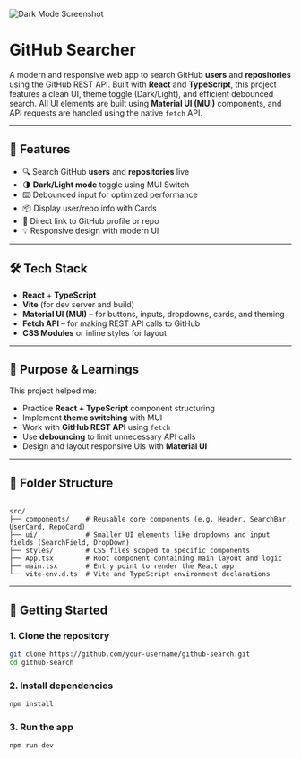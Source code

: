 ![Dark Mode Screenshot](/src/Dark_Mode.png)

# GitHub Searcher

A modern and responsive web app to search GitHub **users** and **repositories** using the GitHub REST API. Built with **React** and **TypeScript**, this project features a clean UI, theme toggle (Dark/Light), and efficient debounced search. All UI elements are built using **Material UI (MUI)** components, and API requests are handled using the native `fetch` API.

---

## 🚀 Features

- 🔍 Search GitHub **users** and **repositories** live
- 🌗 **Dark/Light mode** toggle using MUI Switch
- ⌨️ Debounced input for optimized performance
- 📦 Display user/repo info with Cards
- 📎 Direct link to GitHub profile or repo
- 💡 Responsive design with modern UI

---

## 🛠️ Tech Stack

- **React** + **TypeScript**
- **Vite** (for dev server and build)
- **Material UI (MUI)** – for buttons, inputs, dropdowns, cards, and theming
- **Fetch API** – for making REST API calls to GitHub
- **CSS Modules** or inline styles for layout

---

## 🧠 Purpose & Learnings

This project helped me:

- Practice **React + TypeScript** component structuring
- Implement **theme switching** with MUI
- Work with **GitHub REST API** using `fetch`
- Use **debouncing** to limit unnecessary API calls
- Design and layout responsive UIs with **Material UI**

---

## 📁 Folder Structure

```

src/
├── components/    # Reusable core components (e.g. Header, SearchBar, UserCard, RepoCard)
├── ui/            # Smaller UI elements like dropdowns and input fields (SearchField, DropDown)
├── styles/        # CSS files scoped to specific components
├── App.tsx        # Root component containing main layout and logic
├── main.tsx       # Entry point to render the React app
└── vite-env.d.ts  # Vite and TypeScript environment declarations

```

---

## 🧪 Getting Started

### 1. Clone the repository

```bash
git clone https://github.com/your-username/github-search.git
cd github-search
````

### 2. Install dependencies

```bash
npm install
```

### 3. Run the app

```bash
npm run dev



